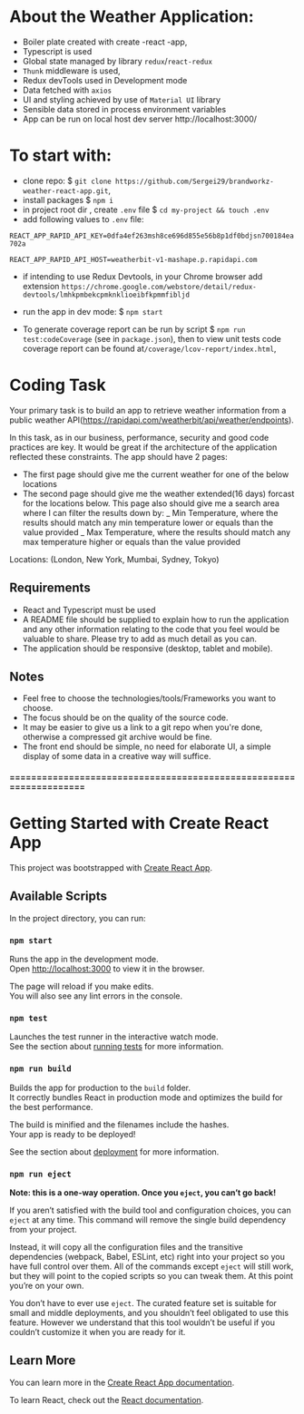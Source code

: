 # About the Weather Application:

- Boiler plate created with create -react -app,
- Typescript is used
- Global state managed by library `redux`/`react-redux`
- `Thunk` middleware is used,
- Redux devTools used in Development mode
- Data fetched with `axios`
- UI and styling achieved by use of `Material UI` library
- Sensible data stored in process environment variables
- App can be run on local host dev server http://localhost:3000/

# To start with:

- clone repo: $ `git clone https://github.com/Sergei29/brandworkz-weather-react-app.git`,
- install packages $ `npm i`
- in project root dir , create `.env` file
  $ `cd my-project && touch .env`
- add following values to `.env` file:

`REACT_APP_RAPID_API_KEY=0dfa4ef263msh8ce696d855e56b8p1df0bdjsn700184ea702a`

`REACT_APP_RAPID_API_HOST=weatherbit-v1-mashape.p.rapidapi.com`

- if intending to use Redux Devtools, in your Chrome browser add extension `https://chrome.google.com/webstore/detail/redux-devtools/lmhkpmbekcpmknklioeibfkpmmfibljd`

- run the app in dev mode: $ `npm start`

- To generate coverage report can be run by script $ `npm run test:codeCoverage` (see in `package.json`), then to view unit tests code coverage report can be found at`/coverage/lcov-report/index.html`,

# Coding Task

Your primary task is to build an app to retrieve weather information from a public weather API(https://rapidapi.com/weatherbit/api/weather/endpoints).

In this task, as in our business, performance, security and good code practices are key. It would be great if the architecture
of the application reflected these constraints.
The app should have 2 pages:

- The first page should give me the current weather for one of the below locations
- The second page should give me the weather extended(16 days) forcast for the locations below.
  This page also should give me a search area where I can filter the results down by:
  _ Min Temperature, where the results should match any min temperature lower or equals than the value provided
  _ Max Temperature, where the results should match any max temperature higher or equals than the value provided

Locations: (London, New York, Mumbai, Sydney, Tokyo)

## Requirements

- React and Typescript must be used
- A README file should be supplied to explain how to run the application and any other information
  relating to the code that you feel would be valuable to share. Please try to add as much detail as you can.
- The application should be responsive (desktop, tablet and mobile).

## Notes

- Feel free to choose the technologies/tools/Frameworks you want to choose.
- The focus should be on the quality of the source code.
- It may be easier to give us a link to a git repo when you're done, otherwise a compressed git archive would be fine.
- The front end should be simple, no need for elaborate UI,
  a simple display of some data in a creative way will suffice.

#### ===================================================================

# Getting Started with Create React App

This project was bootstrapped with [Create React App](https://github.com/facebook/create-react-app).

## Available Scripts

In the project directory, you can run:

### `npm start`

Runs the app in the development mode.\
Open [http://localhost:3000](http://localhost:3000) to view it in the browser.

The page will reload if you make edits.\
You will also see any lint errors in the console.

### `npm test`

Launches the test runner in the interactive watch mode.\
See the section about [running tests](https://facebook.github.io/create-react-app/docs/running-tests) for more information.

### `npm run build`

Builds the app for production to the `build` folder.\
It correctly bundles React in production mode and optimizes the build for the best performance.

The build is minified and the filenames include the hashes.\
Your app is ready to be deployed!

See the section about [deployment](https://facebook.github.io/create-react-app/docs/deployment) for more information.

### `npm run eject`

**Note: this is a one-way operation. Once you `eject`, you can’t go back!**

If you aren’t satisfied with the build tool and configuration choices, you can `eject` at any time. This command will remove the single build dependency from your project.

Instead, it will copy all the configuration files and the transitive dependencies (webpack, Babel, ESLint, etc) right into your project so you have full control over them. All of the commands except `eject` will still work, but they will point to the copied scripts so you can tweak them. At this point you’re on your own.

You don’t have to ever use `eject`. The curated feature set is suitable for small and middle deployments, and you shouldn’t feel obligated to use this feature. However we understand that this tool wouldn’t be useful if you couldn’t customize it when you are ready for it.

## Learn More

You can learn more in the [Create React App documentation](https://facebook.github.io/create-react-app/docs/getting-started).

To learn React, check out the [React documentation](https://reactjs.org/).

